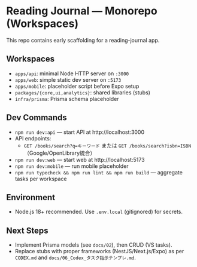 # Reading Journal — Monorepo (Workspaces)

This repo contains early scaffolding for a reading-journal app.

## Workspaces
- `apps/api`: minimal Node HTTP server on `:3000`
- `apps/web`: simple static dev server on `:5173`
- `apps/mobile`: placeholder script before Expo setup
- `packages/{core,ui,analytics}`: shared libraries (stubs)
- `infra/prisma`: Prisma schema placeholder

## Dev Commands
- `npm run dev:api` — start API at http://localhost:3000
- API endpoints:
  - `GET /books/search?q=キーワード` または `GET /books/search?isbn=ISBN`（Google/OpenLibrary統合）
- `npm run dev:web` — start web at http://localhost:5173
- `npm run dev:mobile` — run mobile placeholder
- `npm run typecheck && npm run lint && npm run build` — aggregate tasks per workspace

## Environment
- Node.js 18+ recommended. Use `.env.local` (gitignored) for secrets.

## Next Steps
- Implement Prisma models (see `docs/02`), then CRUD (VS tasks).
- Replace stubs with proper frameworks (NestJS/Next.js/Expo) as per `CODEX.md` and `docs/06_Codex_タスク指示テンプレ.md`.
